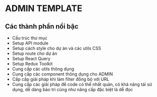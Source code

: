 # ADMIN TEMPLATE

## Các thành phần nổi bậc
- Cấu trúc thư mục
- Setup API module
- Setup cách style cho dự án và các utils CSS
- Setup route cho dự án
- Setup React Query
- Setup Redux Toolkit
- Cung cấp các utils thông dụng
- Cung cấp các component thông dụng cho ADMIN
- Cấp cấp giải pháp khi làm filter đồng bộ với URL
- Cung cấp các giải pháp để code có thể nhất quản, có khả năng tái sử dụng, dễ dàng bảo trì cũng như nâng cấp đặc biệt là dễ đọc
